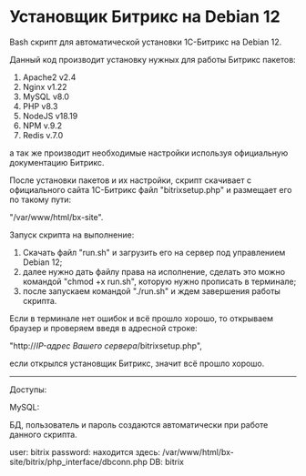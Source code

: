 # Установщик Битрикс на Debian 12

Bash скрипт для автоматической установки 1С-Битрикс на Debian 12.

Данный код производит установку нужных для работы Битрикс пакетов:

1) Apache2 v2.4
2) Nginx v1.22
3) MySQL v8.0
4) PHP v8.3
5) NodeJS v18.19
6) NPM v.9.2
7) Redis v.7.0

а так же производит необходимые настройки используя официальную документацию Битрикс.

После установки пакетов и их настройки, скрипт скачивает с официального сайта 1С-Битрикс файл "bitrixsetup.php" и размещает его по такому пути:

"/var/www/html/bx-site".

Запуск скрипта на выполнение:

1) Скачать файл "run.sh" и загрузить его на сервер под управлением Debian 12;
2) далее нужно дать файлу права на исполнение, сделать это можно командой "chmod +x run.sh", которую нужно прописать в терминале;
3) после запускаем командой "./run.sh" и ждем завершения работы скрипта.

Если в терминале нет ошибок и всё прошло хорошо, то открываем браузер и проверяем введя в адресной строке:

"http://*IP-адрес Вашего сервера*/bitrixsetup.php",

если открылся установщик Битрикс, значит всё прошло хорошо.

___________________

Доступы:

MySQL:

  БД, пользователь и пароль создаются автоматически при работе данного скрипта.

  user: bitrix
  password:
    находится здесь: /var/www/html/bx-site/bitrix/php_interface/dbconn.php
  DB: bitrix
